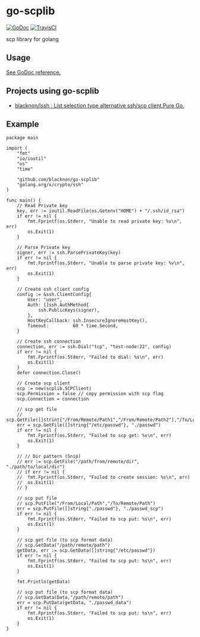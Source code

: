 go-scplib
====

[![GoDoc](https://godoc.org/github.com/blacknon/go-scplib?status.svg)](https://godoc.org/github.com/blacknon/go-scplib)
[![TravisCI](https://travis-ci.org/blacknon/go-scplib.svg?branch=master)](https://travis-ci.org/blacknon/go-scplib)

scp library for golang

## Usage

[See GoDoc reference.](https://godoc.org/github.com/blacknon/go-scplib)

## Projects using go-scplib

* [blacknon/lssh : List selection type alternative ssh/scp client.Pure Go.](https://github.com/blacknon/lssh)

## Example

    package main

    import (
        "fmt"
        "io/ioutil"
        "os"
        "time"

        "github.com/blacknon/go-scplib"
        "golang.org/x/crypto/ssh"
    )

    func main() {
        // Read Private key
        key, err := ioutil.ReadFile(os.Getenv("HOME") + "/.ssh/id_rsa")
        if err != nil {
            fmt.Fprintf(os.Stderr, "Unable to read private key: %v\n", err)
            os.Exit(1)
        }

        // Parse Private key
        signer, err := ssh.ParsePrivateKey(key)
        if err != nil {
            fmt.Fprintf(os.Stderr, "Unable to parse private key: %v\n", err)
            os.Exit(1)
        }

        // Create ssh client config
        config := &ssh.ClientConfig{
            User: "user",
            Auth: []ssh.AuthMethod{
                ssh.PublicKeys(signer),
            },
            HostKeyCallback: ssh.InsecureIgnoreHostKey(),
            Timeout:         60 * time.Second,
        }

        // Create ssh connection
        connection, err := ssh.Dial("tcp", "test-node:22", config)
        if err != nil {
            fmt.Fprintf(os.Stderr, "Failed to dial: %s\n", err)
            os.Exit(1)
        }
        defer connection.Close()

        // Create scp client
        scp := new(scplib.SCPClient)
        scp.Permission = false // copy permission with scp flag
        scp.Connection = connection

        // scp get file
        // scp.GetFile([]strint{"/From/Remote/Path1","/From/Remote/Path2"],"/To/Local/Path")
        err = scp.GetFile([]string{"/etc/passwd"}, "./passwd")
        if err != nil {
            fmt.Fprintf(os.Stderr, "Failed to scp get: %s\n", err)
            os.Exit(1)
        }

        // // Dir pattern (Snip)
        // err := scp.GetFile("/path/from/remote/dir", "./path/to/local/dir")
        // if err != nil {
        //  fmt.Fprintf(os.Stderr, "Failed to create session: %s\n", err)
        //  os.Exit(1)
        // }

        // scp put file
        // scp.PutFile("/From/Local/Path","/To/Remote/Path")
        err = scp.PutFile([]string{"./passwd"}, "./passwd_scp")
        if err != nil {
            fmt.Fprintf(os.Stderr, "Failed to scp put: %s\n", err)
            os.Exit(1)
        }

        // scp get file (to scp format data)
        // scp.GetData("/path/remote/path")
        getData, err := scp.GetData([]string{"/etc/passwd"})
        if err != nil {
            fmt.Fprintf(os.Stderr, "Failed to scp put: %s\n", err)
            os.Exit(1)
        }

        fmt.Println(getData)

        // scp put file (to scp format data)
        // scp.GetData(Data,"/path/remote/path")
        err = scp.PutData(getData, "./passwd_data")
        if err != nil {
            fmt.Fprintf(os.Stderr, "Failed to scp put: %s\n", err)
            os.Exit(1)
        }
    }
